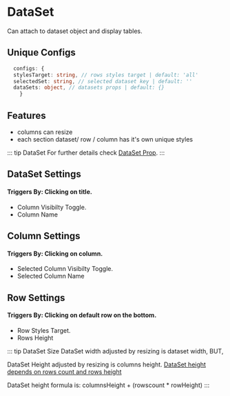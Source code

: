 # DataSet

Can attach to dataset object and display tables.

## Unique Configs

```ts
  configs: {
  stylesTarget: string, // rows styles target | default: 'all'
  selectedSet: string, // selected dataset key | default: ''
  dataSets: object, // datasets props | default: {}
    }
```

## Features

- columns can resize
- each section dataset/ row / column has it's own unique styles

::: tip DataSet 
  For further details check [DataSet Prop](/props/#dataset).
:::

## DataSet Settings
#### Triggers By: Clicking on title.

- Column Visibilty Toggle.
- Column Name 

## Column Settings
#### Triggers By: Clicking on column.

- Selected Column Visibilty Toggle.
- Selected Column Name 

## Row Settings
#### Triggers By: Clicking on default row on the bottom.

- Row Styles Target.
- Rows Height

::: tip DataSet Size 
  DataSet width adjusted by resizing is dataset width, BUT,

  DataSet Height adjusted by resizing is columns height.
  <ins>DataSet height depends on rows count and rows height</ins>

  DataSet height formula is: columnsHeight + (rowscount * rowHeight)
:::
